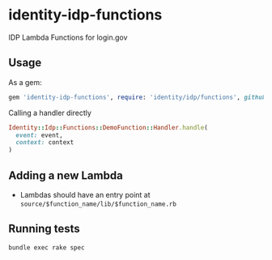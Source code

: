 # identity-idp-functions
IDP Lambda Functions for login.gov

## Usage

As a gem:

```ruby
gem 'identity-idp-functions', require: 'identity/idp/functions', github: '18f/identity-idp-functions'
```

Calling a handler directly

```ruby
Identity::Idp::Functions::DemoFunction::Handler.handle(
  event: event,
  context: context
)
```

## Adding a new Lambda

- Lambdas should have an entry point at `source/$function_name/lib/$function_name.rb`

## Running tests

```
bundle exec rake spec
```
